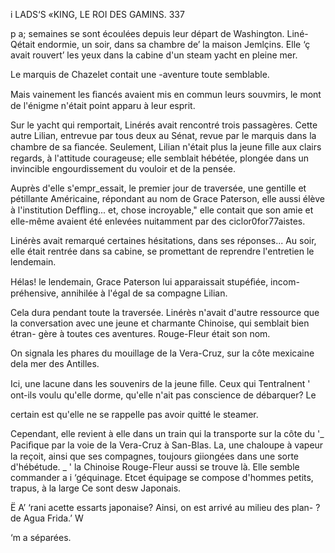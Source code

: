   
   
   
 
 
 
 
 
 
 
   
        
   
     

i   LADS‘S «KING, LE ROI DES GAMINS. 337

p a; semaines se sont écoulées depuis leur départ de Washington. Liné-
 Qétait endormie, un soir, dans sa chambre de’ la maison Jemlçins. Elle
‘ç avait rouvert’ les yeux dans la cabine d'un steam yacht en pleine mer.

Le marquis de Chazelet contait une -aventure toute semblable.

Mais vainement les ﬁancés avaient mis en commun leurs souvmirs, le
mont de l'énigme n'était point apparu à leur esprit.

Sur le yacht qui remportait, Linérés avait rencontré trois passagères.
Cette autre Lilian, entrevue par tous deux au Sénat, revue par le marquis
dans la chambre de sa ﬁancée. Seulement, Lilian n'était plus la jeune ﬁlle
aux clairs regards, à l'attitude courageuse; elle semblait hébétée, plongée
dans un invincible engourdissement du vouloir et de la pensée.

Auprès d'elle s'empr_essait, le premier jour de traversée, une gentille et
pétillante Américaine, répondant au nom de Grace Paterson, elle aussi élève
à l'institution Defﬂing... et, chose incroyable," elle contait que son amie et
elle-même avaient été enlevées nuitamment par des ciclor0for77aistes.

Linérès avait remarqué certaines hésitations, dans ses réponses... Au soir,
elle était rentrée dans sa cabine, se promettant de reprendre l'entretien le
lendemain.

Hélas! le lendemain, Grace Paterson lui apparaissait stupéﬁée, incom-
préhensive, annihilée à l'égal de sa compagne Lilian.

Cela dura pendant toute la traversée. Linérès n'avait d'autre ressource que
la conversation avec une jeune et charmante Chinoise, qui semblait bien étran-
gère à toutes ces aventures. Rouge-Fleur était son nom.

On signala les phares du mouillage de la Vera-Cruz, sur la côte mexicaine
dela mer des Antilles.

Ici, une lacune dans les souvenirs de la jeune ﬁlle. Ceux qui Tentralnent
' ont-ils voulu qu'elle dorme, qu'elle n'ait pas conscience de débarquer? Le

certain est qu'elle ne se rappelle pas avoir quitté le steamer.

Cependant, elle revient à elle dans un train qui la transporte sur la côte du
'_ Paciﬁque par la voie de la Vera-Cruz à San-Blas.
La, une chaloupe à vapeur la reçoit, ainsi que ses compagnes, toujours
 giiongées dans une sorte d'hébétude.
_ ' la Chinoise Rouge-Fleur aussi se trouve là. Elle semble commander a
i ‘géquinage. Etcet équipage se compose d'hommes petits, trapus, à la large
 Ce sont desw Japonais.

Ë A’ ‘rani acette essarts japonaise? Ainsi, on est arrivé au milieu des plan-
? de Agua Frida.’ W

‘m a    séparées.


